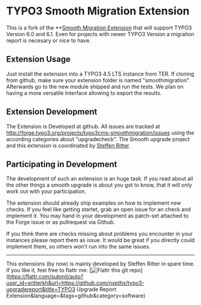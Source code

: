 # TYPO3 Smooth Migration Extension

This is a fork of the **[Smooth Migration Extension](https://github.com/nxpthx/typo3-upgradereport) that will support TYPO3 Version 6.0 and 6.1. Even for projects with newer TYPO3 Version a migration report is necesary or nice to have.

## Extension Usage

Just install the extension into a TYPO3 4.5 LTS instance from TER. If cloning from github, make sure your extension folder is named "smoothmigration".
Afterwards go to the new module shipped and run the tests. We plan on having a more versatile Interface allowing to export the results.

## Extension Development

The Extension is Developed at github. All issues are tracked at http://forge.typo3.org/projects/typo3cms-smoothmigration/issues using the according categories about "upgradecheck".
The Smooth upgrade project and this extension is coordinated by [Steffen Ritter](mailto:steffen.ritter@typo3.org).

## Participating in Development

The development of such an extension is an huge task. If you read about all the other things a smooth upgrade is about you got to know, that it will only work out with your participation.

The extension should already ship examples on how to implement new checks. If you feel like getting startet, grab an open issue for an check and implement it. You may hand in your development as patch-set attached to the Forge issue or as pullrequest via Github.

If you think there are checks missing about problems you encounter in your instances please report them as issue. It would be great if you directly could implement them, so others won't run into the same issues.

* * *

This extensions (by now) is mainly developed by Steffen Ritter in spare time. If you like it, feel free to flattr me: [![Flattr this git repo](http://api.flattr.com/button/flattr-badge-large.png)](https://flattr.com/submit/auto?user_id=sritterkh&url=https://github.com/nxpthx/typo3-upgradereport&title=TYPO3 Upgrade Report Extension&language=&tags=github&category=software)